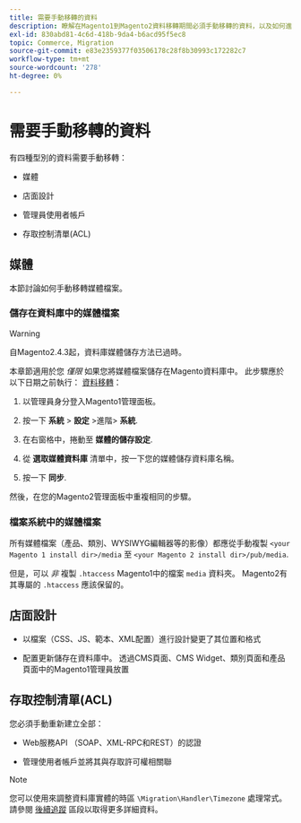 ```yaml
---
title: 需要手動移轉的資料
description: 瞭解在Magento1到Magento2資料移轉期間必須手動移轉的資料，以及如何進行移轉。
exl-id: 830abd81-4c6d-418b-9da4-b6acd95f5ec8
topic: Commerce, Migration
source-git-commit: e83e2359377f03506178c28f8b30993c172282c7
workflow-type: tm+mt
source-wordcount: '278'
ht-degree: 0%

---
```


# 需要手動移轉的資料

有四種型別的資料需要手動移轉：

* 媒體

* 店面設計

* 管理員使用者帳戶

* 存取控制清單(ACL)

## 媒體

本節討論如何手動移轉媒體檔案。

### 儲存在資料庫中的媒體檔案

>[!WARNING]
>
>自Magento2.4.3起，資料庫媒體儲存方法已過時。


本章節適用於您 *僅限* 如果您將媒體檔案儲存在Magento資料庫中。 此步驟應於以下日期之前執行： [資料移轉](data.md)：

1. 以管理員身分登入Magento1管理面板。

1. 按一下 **系統** > **設定** >進階> **系統**.

1. 在右窗格中，捲動至 **媒體的儲存設定**.

1. 從 **選取媒體資料庫** 清單中，按一下您的媒體儲存資料庫名稱。

1. 按一下 **同步**.

然後，在您的Magento2管理面板中重複相同的步驟。

### 檔案系統中的媒體檔案

所有媒體檔案（產品、類別、WYSIWYG編輯器等的影像）都應從手動複製 `<your Magento 1 install dir>/media` 至 `<your Magento 2 install dir>/pub/media`.

但是，可以 *非* 複製 `.htaccess` Magento1中的檔案 `media` 資料夾。 Magento2有其專屬的 `.htaccess` 應該保留的。

## 店面設計

* 以檔案（CSS、JS、範本、XML配置）進行設計變更了其位置和格式

* 配置更新儲存在資料庫中。 透過CMS頁面、CMS Widget、類別頁面和產品頁面中的Magento1管理員放置

## 存取控制清單(ACL)

您必須手動重新建立全部：

* Web服務API （SOAP、XML-RPC和REST）的認證

* 管理使用者帳戶並將其與存取許可權相關聯

>[!NOTE]
>
>您可以使用來調整資料庫實體的時區 `\Migration\Handler\Timezone` 處理常式。 請參閱 [後續追蹤](follow-up.md) 區段以取得更多詳細資料。

